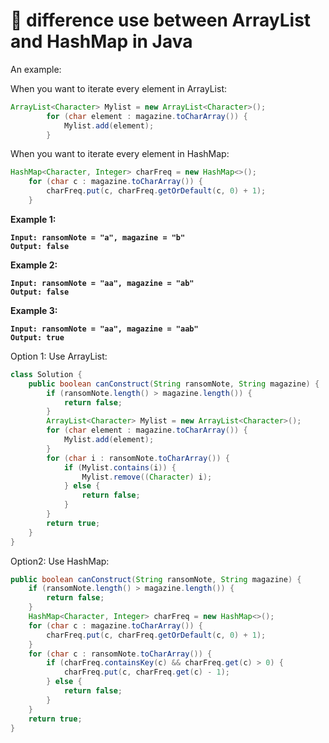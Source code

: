 # 🍡 difference use between ArrayList and HashMap in Java

An example:&#x20;

When you want to iterate every element in ArrayList:



```java
ArrayList<Character> Mylist = new ArrayList<Character>();
        for (char element : magazine.toCharArray()) {
            Mylist.add(element);
        }
```

When you want to iterate every element in HashMap:



```java
HashMap<Character, Integer> charFreq = new HashMap<>();
    for (char c : magazine.toCharArray()) {
        charFreq.put(c, charFreq.getOrDefault(c, 0) + 1);
    }
```

**Example 1:**

<pre><code><strong>Input: ransomNote = "a", magazine = "b"
</strong><strong>Output: false
</strong></code></pre>

**Example 2:**

<pre><code><strong>Input: ransomNote = "aa", magazine = "ab"
</strong><strong>Output: false
</strong></code></pre>

**Example 3:**

<pre><code><strong>Input: ransomNote = "aa", magazine = "aab"
</strong><strong>Output: true
</strong></code></pre>

Option 1: Use ArrayList:



```java
class Solution {
    public boolean canConstruct(String ransomNote, String magazine) {
        if (ransomNote.length() > magazine.length()) {
            return false;
        }
        ArrayList<Character> Mylist = new ArrayList<Character>();
        for (char element : magazine.toCharArray()) {
            Mylist.add(element);
        }
        for (char i : ransomNote.toCharArray()) {
            if (Mylist.contains(i)) {
                Mylist.remove((Character) i);    
            } else {
                return false;
            }
        }
        return true;
    }
} 
```

Option2: Use HashMap:



```java
public boolean canConstruct(String ransomNote, String magazine) {
    if (ransomNote.length() > magazine.length()) {
        return false;
    }
    HashMap<Character, Integer> charFreq = new HashMap<>();
    for (char c : magazine.toCharArray()) {
        charFreq.put(c, charFreq.getOrDefault(c, 0) + 1);
    }
    for (char c : ransomNote.toCharArray()) {
        if (charFreq.containsKey(c) && charFreq.get(c) > 0) {
            charFreq.put(c, charFreq.get(c) - 1);
        } else {
            return false;
        }
    }
    return true;
}
```
